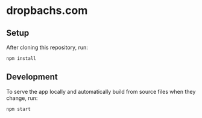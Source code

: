 # dropbachs.com

## Setup

After cloning this repository, run:

```shell
npm install
```

## Development

To serve the app locally and automatically build from source files when they change, run:

```shell
npm start
```
